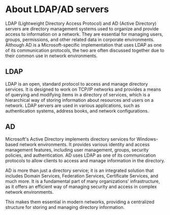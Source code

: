 # About LDAP/AD servers

LDAP (Lightweight Directory Access Protocol) and AD (Active Directory) servers are directory management systems used to organize and provide access to information on a network. They are essential for managing users, groups, permissions, and other related data in corporate environments. Although AD is a Microsoft-specific implementation that uses LDAP as one of its communication protocols, the two are often discussed together due to their common use in network environments.

## LDAP

LDAP is an open, standard protocol to access and manage directory services. It is designed to work on TCP/IP networks and provides a means of querying and modifying items in a directory of services, which is a hierarchical way of storing information about resources and users on a network. LDAP servers are used in various applications, such as authentication systems, address books, and network configurations.

## AD

Microsoft's Active Directory implements directory services for Windows-based network environments. It provides various identity and access management features, including user management, groups, security policies, and authentication. AD uses LDAP as one of its communication protocols to allow clients to access and manage information in the directory.

AD is more than just a directory service; it is an integrated solution that includes Domain Services, Federation Services, Certificate Services, and much more. It is a fundamental part of many organizations' infrastructure, as it offers an efficient way of managing security and access in complex network environments.

This makes them essential in modern networks, providing a centralized structure for storing and managing directory information.